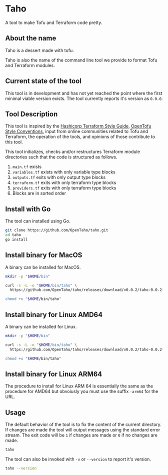 # Taho

A tool to make Tofu and Terraform code pretty.

## About the name

Taho is a dessert made with tofu.

Taho is also the name of the command line tool we provide to format Tofu and
Terraform modules.

## Current state of the tool

This tool is in development and has not yet reached the point where the first
minimal viable version exists. The tool currently reports it's version as
`0.0.0`.

## Tool Description

This tool is inspired by the [Hashicorp Terraform Style Guide][0], [OpenTofu
Style Conventions][1], input from online communities related to Tofu and
Terraform, the operation of the tools, and opinions of those contribute to this
tool.

This tool initializes, checks and/or restructures Terraform module directories
such that the code is structured as follows.

1. `main.tf` exists
2. `variables.tf` exists with only variable type blocks
3. `outputs.tf` exits with only output type blocks
4. `terraform.tf` exits with only terraform type blocks
5. `providers.tf` exits with only terraform type blocks
6. Blocks are in sorted order

## Install with Go

The tool can installed using Go.

```zsh
git clone https://github.com/OpenTaho/taho.git
cd taho
go install
```

## Install binary for MacOS

A binary can be installed for MacOS.

```zsh
mkdir -p "$HOME/bin"

curl -s -L -o "$HOME/bin/taho" \
  https://github.com/OpenTaho/taho/releases/download/v0.0.2/taho-0.0.2-darwin-$(arch)"

chmod +x "$HOME/bin/taho"
```

## Install binary for Linux AMD64

A binary can be installed for Linux.

```zsh
mkdir -p "$HOME/bin"

curl -s -L -o "$HOME/bin/taho" \
  https://github.com/OpenTaho/taho/releases/download/v0.0.2/taho-0.0.2-linux-amd64"

chmod +x "$HOME/bin/taho"
```

## Install binary for Linux ARM64

The procedure to install for Linux ARM 64 is essentially the same as the
procedure for AMD64 but obvoiusly you must use the suffix `-arm64` for the URL.

## Usage

The default behavior of the tool is to fix the content of the current directory.
If changes are made the tool will output messages using the standard error
stream. The exit code will be  `1` if changes are made or `0` if no changes are
made.

```zsh
taho
```

The tool can also be invoked with `-v` or `--version` to report it's version.

```zsh
taho --version
```

[0]: https://developer.hashicorp.com/terraform/language/style
[1]: https://opentofu.org/docs/language/syntax/style/
